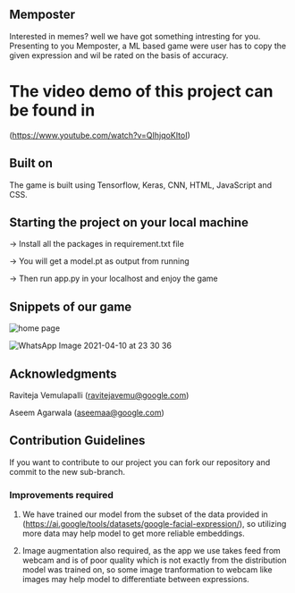 ## Memposter
Interested in memes? well we have got something intresting for you. Presenting to you Memposter, a ML based game were user has to copy the given expression and wil be rated on the basis of accuracy.
 # The video demo of this project can be found in
 (https://www.youtube.com/watch?v=QIhjqoKItoI)
## Built on 

The game is built using Tensorflow, Keras, CNN, HTML, JavaScript and CSS.

## Starting the project on your local machine 

  -> Install all the packages in requirement.txt file

  -> You will get a model.pt as output from running 
  
  -> Then run app.py in your localhost and enjoy the game
  

## Snippets of our game

![home page](https://user-images.githubusercontent.com/64356997/114279782-f9de7180-9a53-11eb-9fb9-efc90faf848e.jpeg)

![WhatsApp Image 2021-04-10 at 23 30 36](https://user-images.githubusercontent.com/64356997/114280007-f7c8e280-9a54-11eb-9ecd-930f372e8d15.jpeg)

## Acknowledgments

Raviteja Vemulapalli (ravitejavemu@google.com)

Aseem Agarwala (aseemaa@google.com)

## Contribution Guidelines
If you want to contribute to our project you can fork our repository and commit to the new sub-branch.
### Improvements required
1) We have trained our model from the subset of the data provided in (https://ai.google/tools/datasets/google-facial-expression/), so utilizing more data may help model to get more reliable embeddings.

2) Image augmentation also required, as the app we use takes feed from webcam and is of poor quality which is not exactly from the distribution model was trained on, so some image tranformation to webcam like images may help model to differentiate between expressions.



